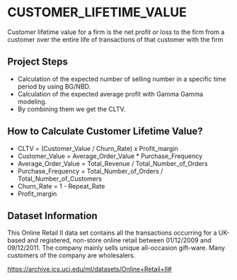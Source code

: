 # CUSTOMER_LIFETIME_VALUE

Customer lifetime value for a firm is the net profit or loss to the firm from a customer over the entire life of transactions of that customer with the firm


## Project Steps

*  Calculation of the expected number of selling number in a specific time period by using BG/NBD.
* Calculation of the expected average profit with Gamma Gamma modeling.
* By combining them we get the CLTV.


## How to Calculate Customer Lifetime Value?

* CLTV = (Customer_Value / Churn_Rate) x Profit_margin
* Customer_Value = Average_Order_Value * Purchase_Frequency
* Average_Order_Value = Total_Revenue / Total_Number_of_Orders
* Purchase_Frequency =  Total_Number_of_Orders / Total_Number_of_Customers
* Churn_Rate = 1 - Repeat_Rate
* Profit_margin


## Dataset Information

This Online Retail II data set contains all the transactions occurring for a UK-based and registered, non-store online retail between 01/12/2009 and 09/12/2011. The company mainly sells unique all-occasion gift-ware. Many customers of the company are wholesalers.

https://archive.ics.uci.edu/ml/datasets/Online+Retail+II#
